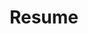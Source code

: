 ---
layout: default
permalink: /assets/pdf/resume_desanti.pdf
title: Resume
nav: true
nav_order: 4
redirect_to: /assets/pdf/resume_desanti.pdf
---